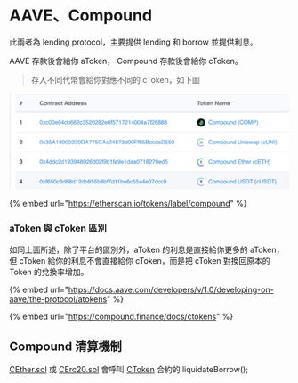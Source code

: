 # AAVE、Compound

此兩者為 lending protocol，主要提供 lending 和 borrow 並提供利息。

AAVE 存款後會給你 aToken， Compound 存款後會給你 cToken。

> 存入不同代幣會給你對應不同的 cToken，如下圖

![](<../../.gitbook/assets/截圖 2022-02-21 下午12.09.14.png>)

{% embed url="https://etherscan.io/tokens/label/compound" %}

### aToken 與 cToken 區別

如同上面所述，除了平台的區別外，aToken 的利息是直接給你更多的 aToken，但 cToken 給你的利息不會直接給你 cToken，而是把 cToken 對換回原本的 Token 的兌換率增加。

{% embed url="https://docs.aave.com/developers/v/1.0/developing-on-aave/the-protocol/atokens" %}

{% embed url="https://compound.finance/docs/ctokens" %}

## Compound 清算機制

[CEther.sol](https://github.com/compound-finance/compound-protocol/blob/ae4388e780a8d596d97619d9704a931a2752c2bc/contracts/CEther.sol) 或 [CErc20.sol](https://github.com/compound-finance/compound-protocol/blob/20abad28055a2f91df48a90f8bb6009279a4cb35/contracts/CErc20.sol) 會呼叫 [CToken](https://github.com/compound-finance/compound-protocol/blob/b9b14038612d846b83f8a009a82c38974ff2dcfe/scenario/src/Contract/CToken.ts) 合約的 liquidateBorrow();
